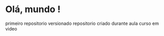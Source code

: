 # Olá, mundo !
 primeiro repositorio versionado 
 repositorio criado durante aula 
 curso em video

